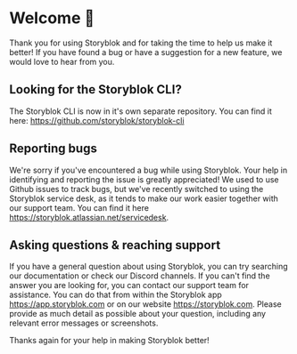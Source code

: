# Welcome 👋


Thank you for using Storyblok and for taking the time to help us make it better! If you have found a bug or have a suggestion for a new feature, we would love to hear from you. 

## Looking for the Storyblok CLI?

The Storyblok CLI is now in it's own separate repository. You can find it here: <https://github.com/storyblok/storyblok-cli>

## Reporting bugs
We're sorry if you've encountered a bug while using Storyblok. Your help in identifying and reporting the issue is greatly appreciated! We used to use Github issues to track bugs, but we've recently switched to using the Storyblok service desk, as it tends to make our work easier together with our support team. You can find it here <https://storyblok.atlassian.net/servicedesk>.

## Asking questions & reaching support
If you have a general question about using Storyblok, you can try searching our documentation or check our Discord channels. If you can't find the answer you are looking for, you can contact our support team for assistance. You can do that from within the Storyblok app <https://app.storyblok.com> or on our website <https://storyblok.com>. Please provide as much detail as possible about your question, including any relevant error messages or screenshots.


Thanks again for your help in making Storyblok better!

